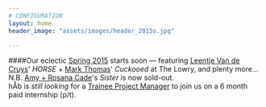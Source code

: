 ```yaml
---
# CONFIGURATION
layout: home
header_image: "assets/images/header_2015s.jpg"

---
```

####Our eclectic [Spring 2015](/current/2015-spring) starts soon — featuring [Leentje Van de Cruys](/current/2015-spring/vandecruys)' *HORSE* + [Mark Thomas](/current/2015-spring/thomas)' *Cuckooed* at The Lowry, and plenty more… N.B. [Amy + Rosana Cade](/current/2015-spring/cade)'s *Sister* is now sold-out.<br>hÅb is *still looking* for a [Trainee Project Manager](http://habmcr.posthaven.com/deadline-extended-trainee-project-manager-paid-internship-6-months-with-hab-slash-word-of-warning-feb-2015) to join us on a 6 month paid internship (p/t).
